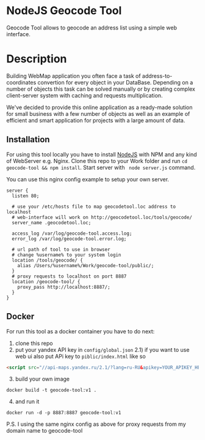 NodeJS Geocode Tool
============

Geocode Tool allows to geocode an address list using a simple web interface.

Description
============

Building WebMap application you often face a task of address-to-coordinates convertion for every object in your DataBase.
Depending on a number of objects this task can be solved manually or by creating complex client-server system with caching and requests multiplication.

We've decided to provide this online application as a ready-made solution for small business with a few number of objects
as well as an example of efficient and smart application for projects with a large amount of data.

Installation
------------
For using this tool locally you have to install <a href="https://nodejs.org/">NodeJS</a> with NPM and any kind of WebServer e.g. Nginx.
Clone this repo to your Work folder and run ```cd geocode-tool && npm install```.
Start server with ``` node server.js``` command.

You can use this nginx config example to setup your own server.
```
server {
  listen 80;

  # use your /etc/hosts file to map geocodetool.loc address to localhost
  # web-interface will work on http://geocodetool.loc/tools/geocode/
  server_name .geocodetool.loc;

  access_log /var/log/geocode-tool.access.log;
  error_log /var/log/geocode-tool.error.log;

  # url path of tool to use in browser
  # change %username% to your system login
  location /tools/geocode/ {
    alias /Users/%username%/Work/geocode-tool/public/;
  }
  # proxy requests to localhost on port 8887
  location /geocode-tool/ {
    proxy_pass http://localhost:8887/;
  }
}
```

Docker
------------
For run this tool as a docker container you have to do next:
1) clone this repo 
2) put your yandex API key in `config/global.json`
2.1) if you want to use web ui also put APi key to `piblic/index.html`
like so
```html
<script src="//api-maps.yandex.ru/2.1/?lang=ru-RU&apikey=YOUR_APIKEY_HERE"></script>
```
3) build your own image 
```shell
docker build -t geocode-tool:v1 .
```

4) and run it
```shell
docker run -d -p 8887:8887 geocode-tool:v1
```  
P.S. I using the same nginx config as above for proxy requests from my domain name to geocode-tool 
